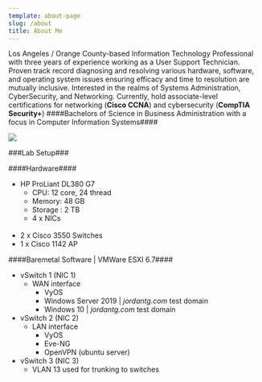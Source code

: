 ```yaml
---
template: about-page
slug: /about
title: About Me
---
```


Los Angeles / Orange County-based Information Technology Professional with three years of experience working as a User Support Technician. Proven track record diagnosing and resolving various hardware, software, and operating system issues ensuring efficacy and time to resolution are mutually inclusive. Interested in the realms of Systems Administration, CyberSecurity, and Networking. Currently, hold associate-level certifications for networking (**Cisco CCNA**) and cybersecurity (**CompTIA Security+**)
####Bachelors of Science in Business Administration with a focus in Computer Information Systems####

![](/images/cables.jpg)

###Lab Setup###

####Hardware####
- HP ProLiant DL380 G7
  - CPU: 12 core, 24 thread
  - Memory: 48 GB
  - Storage : 2 TB  
  - 4 x NICs
  <br>
- 2 x Cisco 3550 Switches  
- 1 x Cisco 1142 AP 

####Baremetal Software | VMWare ESXI 6.7####
- vSwitch 1 (NIC 1)
  - WAN interface
      - VyOS
      - Windows Server 2019 | *jordantg.com* test domain
      - Windows 10 | *jordantg.com* test domain
- vSwitch 2 (NIC 2)
  - LAN interface
      - VyOS
      - Eve-NG
      - OpenVPN (ubuntu server)
- vSwitch 3 (NIC 3)
  - VLAN 13 used for trunking to switches


